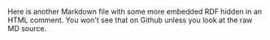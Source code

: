 Here is another Markdown file with some more embedded RDF hidden in an HTML
comment. You won't see that on Github unless you look at the raw MD source.

<!--
@prefix dc:     <http://purl.org/dc/terms/> .
@prefix schema: <http://schema.org/> .
@prefix owl:    <http://www.w3.org/2002/07/owl#> .
@prefix rdf:    <http://www.w3.org/1999/02/22-rdf-syntax-ns#> .
@prefix rdfs:   <http://www.w3.org/2000/01/rdf-schema#> .
<http://willware.willware.blogspot.com> a schema:WebPage ;
  foaf:author       "http://willware.net/#self" ;
-->
